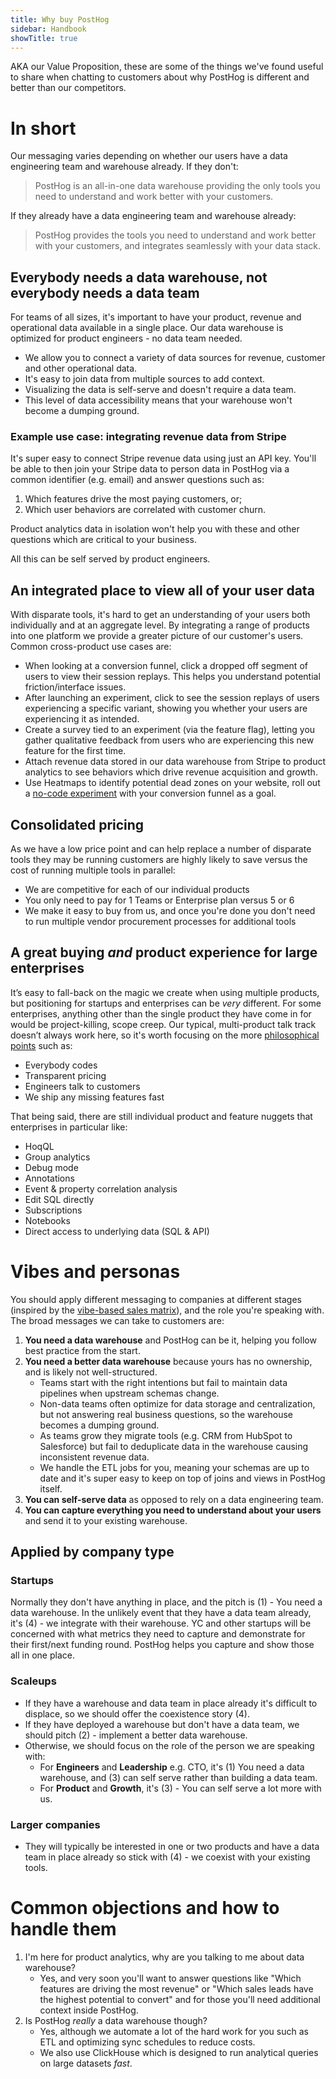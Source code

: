 ```yaml
---
title: Why buy PostHog
sidebar: Handbook
showTitle: true
---
```


AKA our Value Proposition, these are some of the things we've found useful to share when chatting to customers about why PostHog is different and better than our competitors.

# In short

Our messaging varies depending on whether our users have a data engineering team and warehouse already.  If they don't:

> PostHog is an all-in-one data warehouse providing the only tools you need to understand and work better with your customers.

If they already have a data engineering team and warehouse already:

> PostHog provides the tools you need to understand and work better with your customers, and integrates seamlessly with your data stack.

## Everybody needs a data warehouse, not everybody needs a data team

For teams of all sizes, it's important to have your product, revenue and operational data available in a single place. Our data warehouse is optimized for product engineers - no data team needed. 

- We allow you to connect a variety of data sources for revenue, customer and other operational data.
- It's easy to join data from multiple sources to add context.
- Visualizing the data is self-serve and doesn't require a data team.
- This level of data accessibility means that your warehouse won't become a dumping ground.

### Example use case: integrating revenue data from Stripe

It's super easy to connect Stripe revenue data using just an API key.  You'll be able to then join your Stripe data to person data in PostHog via a common identifier (e.g. email) and answer questions such as:

1. Which features drive the most paying customers, or;
2. Which user behaviors are correlated with customer churn.

Product analytics data in isolation won't help you with these and other questions which are critical to your business.

All this can be self served by product engineers.

## An integrated place to view all of your user data

With disparate tools, it's hard to get an understanding of your users both individually and at an aggregate level.  By integrating a range of products into one platform we provide a greater picture of our customer's users.  Common cross-product use cases are:

 - When looking at a conversion funnel, click a dropped off segment of users to view their session replays.  This helps you understand potential friction/interface issues. 
 - After launching an experiment, click to see the session replays of users experiencing a specific variant, showing you whether your users are experiencing it as intended.
 - Create a survey tied to an experiment (via the feature flag), letting you gather qualitative feedback from users who are experiencing this new feature for the first time.
 - Attach revenue data stored in our data warehouse from Stripe to product analytics to see behaviors which drive revenue acquisition and growth.
 - Use Heatmaps to identify potential dead zones on your website, roll out a [no-code experiment](/docs/experiments/no-code-web-experiments) with your conversion funnel as a goal.

## Consolidated pricing

As we have a low price point and can help replace a number of disparate tools they may be running customers are highly likely to save versus the cost of running multiple tools in parallel:

 - We are competitive for each of our individual products
 - You only need to pay for 1 Teams or Enterprise plan versus 5 or 6
 - We make it easy to buy from us, and once you're done you don't need to run multiple vendor procurement processes for additional tools

## A great buying _and_ product experience for large enterprises

It’s easy to fall-back on the magic we create when using multiple products, but positioning for startups and enterprises can be _very_ different. For some enterprises, anything other than the single product they have come in for would be project-killing, scope creep. Our typical, multi-product talk track doesn’t always work here, so it's worth focusing on the more [philosophical points](/why) such as:

- Everybody codes
- Transparent pricing
- Engineers talk to customers
- We ship any missing features fast

That being said, there are still individual product and feature nuggets that enterprises in particular like:

- HoqQL
- Group analytics
- Debug mode
- Annotations
- Event & property correlation analysis
- Edit SQL directly
- Subscriptions
- Notebooks
- Direct access to underlying data (SQL & API)

# Vibes and personas

You should apply different messaging to companies at different stages (inspired by the [vibe-based sales matrix](https://docs.google.com/spreadsheets/d/12scJrtw2vVok_-BNI6xOYsiNTUDrfkJJO_K0JKkz69w/edit?gid=0#gid=0)), and the role you're speaking with.  The broad messages we can take to customers are:

1. **You need a data warehouse** and PostHog can be it, helping you follow best practice from the start.
2. **You need a better data warehouse** because yours has no ownership, and is likely not well-structured.
     - Teams start with the right intentions but fail to maintain data pipelines when upstream schemas change.
     - Non-data teams often optimize for data storage and centralization, but not answering real business questions, so the warehouse becomes a dumping ground.
     - As teams grow they migrate tools (e.g. CRM from HubSpot to Salesforce) but fail to deduplicate data in the warehouse causing inconsistent revenue data.
     - We handle the ETL jobs for you, meaning your schemas are up to date and it's super easy to keep on top of joins and views in PostHog itself.
3. **You can self-serve data** as opposed to rely on a data engineering team.
4. **You can capture everything you need to understand about your users** and send it to your existing warehouse.

## Applied by company type

### Startups

Normally they don't have anything in place, and the pitch is (1) - You need a data warehouse.  In the unlikely event that they have a data team already, it's (4) - we integrate with their warehouse.  YC and other startups will be concerned with what metrics they need to capture and demonstrate for their first/next funding round.  PostHog helps you capture and show those all in one place.

### Scaleups

- If they have a warehouse and data team in place already it's difficult to displace, so we should offer the coexistence story (4).
- If they have deployed a warehouse but don't have a data team, we should pitch (2) - implement a better data warehouse.
- Otherwise, we should focus on the role of the person we are speaking with:
  - For **Engineers** and **Leadership** e.g. CTO, it's (1) You need a data warehouse, and (3) can self serve rather than building a data team.
  - For **Product** and **Growth**, it's (3) - You can self serve a lot more with us.

### Larger companies

- They will typically be interested in one or two products and have a data team in place already so stick with (4) - we coexist with your existing tools.

# Common objections and how to handle them

1. I'm here for product analytics, why are you talking to me about data warehouse?
   - Yes, and very soon you'll want to answer questions like "Which features are driving the most revenue" or "Which sales leads have the highest potential to convert" and for those you'll need additional context inside PostHog.
2. Is PostHog _really_ a data warehouse though?
   - Yes, although we automate a lot of the hard work for you such as ETL and optimizing sync schedules to reduce costs.  
   - We also use ClickHouse which is designed to run analytical queries on large datasets _fast_.
   

